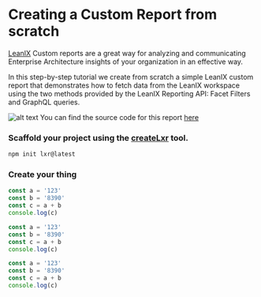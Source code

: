 # Creating a Custom Report from scratch

[LeanIX](//www.leanix.net) Custom reports are a great way for analyzing and communicating Enterprise Architecture insights of your organization in an effective way.

In this step-by-step tutorial we create from scratch a simple LeanIX custom report that demonstrates how to fetch data from the LeanIX workspace using the two methods provided by the LeanIX Reporting API: Facet Filters and GraphQL queries.

![alt text](//images.ctfassets.net/yadj1kx9rmg0/wtrHxeu3zEoEce2MokCSi/cf6f68efdcf625fdc060607df0f3baef/quwowooybuqbl6ntboz3.jpg)
You can find the source code for this report <a href="//www.google.com" target="_blank">here</a>

### Scaffold your project using the [createLxr](https://www.npmjs.com/package/create-lxr) tool.
```bash
npm init lxr@latest
```


### Create your thing

```javascript
const a = '123'
const b = '8390'
const c = a + b
console.log(c)
```


```javascript
const a = '123'
const b = '8390'
const c = a + b
console.log(c)
```



```javascript
const a = '123'
const b = '8390'
const c = a + b
console.log(c)
```

